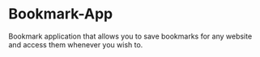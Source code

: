 # Bookmark-App
Bookmark application that allows you to save bookmarks for any website and access them whenever you wish to.
